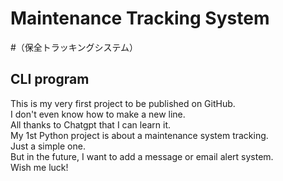 # Maintenance Tracking System 
#（保全トラッキングシステム）
## CLI program
This is my very first project to be published on GitHub.  
I don't even know how to make a new line.  
All thanks to Chatgpt that I can learn it.  
My 1st Python project is about a maintenance system tracking.  
Just a simple one.  
But in the future, I want to add a message or email alert system.  
Wish me luck!


